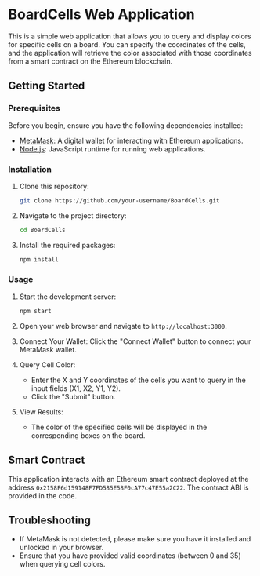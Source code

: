 # BoardCells Web Application

This is a simple web application that allows you to query and display colors for specific cells on a board. You can specify the coordinates of the cells, and the application will retrieve the color associated with those coordinates from a smart contract on the Ethereum blockchain.

## Getting Started

### Prerequisites

Before you begin, ensure you have the following dependencies installed:

- [MetaMask](https://metamask.io/): A digital wallet for interacting with Ethereum applications.
- [Node.js](https://nodejs.org/): JavaScript runtime for running web applications.

### Installation

1. Clone this repository:

   ```bash
   git clone https://github.com/your-username/BoardCells.git
   ```

2. Navigate to the project directory:

   ```bash
   cd BoardCells
   ```

3. Install the required packages:

   ```bash
   npm install
   ```

### Usage

1. Start the development server:

   ```bash
   npm start
   ```

2. Open your web browser and navigate to `http://localhost:3000`.

3. Connect Your Wallet: Click the "Connect Wallet" button to connect your MetaMask wallet.

4. Query Cell Color:
   - Enter the X and Y coordinates of the cells you want to query in the input fields (X1, X2, Y1, Y2).
   - Click the "Submit" button.

5. View Results:
   - The color of the specified cells will be displayed in the corresponding boxes on the board.

## Smart Contract

This application interacts with an Ethereum smart contract deployed at the address `0x2158F6d159148F7FD585E58F0cA77c47E55a2C22`. The contract ABI is provided in the code.

## Troubleshooting

- If MetaMask is not detected, please make sure you have it installed and unlocked in your browser.
- Ensure that you have provided valid coordinates (between 0 and 35) when querying cell colors.
